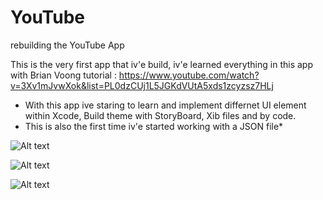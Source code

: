 # YouTube
rebuilding the YouTube App

This is the very first app that iv'e build, iv'e learned everything in this app with Brian Voong tutorial : https://www.youtube.com/watch?v=3Xv1mJvwXok&list=PL0dzCUj1L5JGKdVUtA5xds1zcyzsz7HLj

* With this app ive staring to learn and implement differnet UI element within Xcode,  Build theme with StoryBoard, Xib files and by code.
* This is also the first time iv'e started working with a JSON file*


![Alt text](https://drive.google.com/uc?export=view&id=1tYsrnni5Je96oi9RHe3n7gojfa2iNfXE "Main Page")

![Alt text](https://drive.google.com/uc?export=view&id=1tYsrnni5Je96oi9RHe3n7gojfa2iNfXE "crolling between pageds")

![Alt text](https://drive.google.com/uc?export=view&id=1Kdc7qZ_gNfpPKGx9npqoqK6LLDoMozFl "Settings button")

